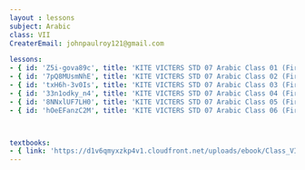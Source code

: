 ```yaml
--- 
layout : lessons 
subject: Arabic
class: VII
CreaterEmail: johnpaulroy121@gmail.com

lessons: 
- { id: 'Z5i-gova89c', title: 'KITE VICTERS STD 07 Arabic Class 01 (First Bell-ഫസ്റ്റ് ബെല്‍)' }
- { id: '7pQ8MUsmNhE', title: 'KITE VICTERS STD 07 Arabic Class 02 (First Bell-ഫസ്റ്റ് ബെല്‍)' }
- { id: 'txH6h-3v0Is', title: 'KITE VICTERS STD 07 Arabic Class 03 (First Bell-ഫസ്റ്റ് ബെല്‍)' }
- { id: '33n1odky_n4', title: 'KITE VICTERS STD 07 Arabic Class 04 (First Bell-ഫസ്റ്റ് ബെല്‍)' }
- { id: '8NNxlUF7LH0', title: 'KITE VICTERS STD 07 Arabic Class 05 (First Bell-ഫസ്റ്റ് ബെല്‍)' }
- { id: 'hOeEFanzC2M', title: 'KITE VICTERS STD 07 Arabic Class 06 (First Bell-ഫസ്റ്റ് ബെല്‍)' }



textbooks:
- { link: 'https://d1v6qmyxzkp4v1.cloudfront.net/uploads/ebook/Class_VII/ArabicReaderAcademic/ArabicReaderAcademic.pdf', title: 'Arabic' , medium: '' }
---
```

